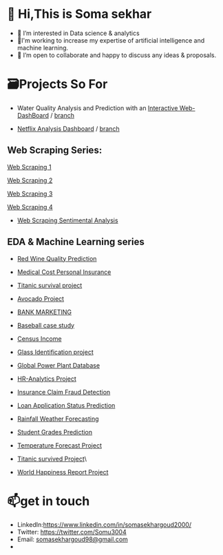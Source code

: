 # 👋 Hi,This is **Soma sekhar**
- 👀 I’m interested in Data science & analytics
- 🌱I'm working to increase my expertise of artificial intelligence and machine learning.
- 💞️ I’m open to collaborate and happy to discuss any ideas & proposals.
   
# 🗃️Projects So For
- Water Quality Analysis and Prediction with an [Interactive Web-DashBoard](https://somu-gen-final-wqi-rep-st-f2-hoc6qx.streamlit.app/) / [branch](https://github.com/Somu-cSs/Water-Quality-Analysis-and-Prediction./tree/main)


- [Netflix Analysis Dashboard](https://public.tableau.com/app/profile/somu6389/viz/Netflix_analysis_16721236253480/Netflix) / [branch](https://github.com/Somu-cSs/Netflix-analysis)
    

## Web Scraping Series:
  
  [Web Scraping 1](https://github.com/Somu-cSs/Internship/tree/Web-Scraping-Assignment-1)
  
  [Web Scraping 2](https://github.com/Somu-cSs/Internship/tree/Web-Scraping-Assignment-2)
  
  [Web Scraping 3](https://github.com/Somu-cSs/Internship/tree/Web-Scraping-Assignment-3)
  
  [Web Scraping 4](https://github.com/Somu-cSs/Internship/tree/Web-Scraping-Assignment-4)

  - [Web Scraping Sentimental Analysis](https://github.com/Somu-cSs/Web-Scrapring-Sentimental-Analysis)
  
  
## EDA & Machine Learning series
- [Red Wine Quality Prediction](https://github.com/Somu-cSs/Internship/tree/Predicting-Red-wine-quality)
- [Medical Cost Personal Insurance](https://github.com/Somu-cSs/Internship/tree/Medical-Cost-Personal-Insurance)

- [Titanic survival project](https://github.com/Somu-cSs/Internship/tree/Titanic-survived-Project)

- [Avocado Project](https://github.com/Somu-cSs/Internship/tree/Avocado-project)

- [BANK MARKETING](https://github.com/Somu-cSs/Internship/tree/BANK-MARKETING)

- [Baseball case study](https://github.com/Somu-cSs/Internship/tree/Baseball-Case-study)

- [Census Income](https://github.com/Somu-cSs/Internship/tree/Census-Income)

- [Glass Identification project](https://github.com/Somu-cSs/Internship/tree/Glass-Identification)

- [Global Power Plant Database](https://github.com/Somu-cSs/Internship/tree/Global-Power-Plant-Database)

- [HR-Analytics Project](https://github.com/Somu-cSs/Internship/tree/HR-Analytics)

- [Insurance Claim Fraud Detection](https://github.com/Somu-cSs/Internship/tree/Insurance-Claim-Fraud-Detection)

- [Loan Application Status Prediction](https://github.com/Somu-cSs/Internship/tree/Loan-Application-Status-Prediction)

- [Rainfall Weather Forecasting](https://github.com/Somu-cSs/Internship/tree/Rainfall-Weather-Forecasting)

- [Student Grades Prediction](https://github.com/Somu-cSs/Internship/tree/Student-grades-prediction)

- [Temperature Forecast Project](https://github.com/Somu-cSs/Internship/tree/Temperature-Forecast-Project)

- [Titanic survived Project](https://github.com/Somu-cSs/Internship/tree/Titanic-survived-Project)\

- [World Happiness Report Project](https://github.com/Somu-cSs/Internship/tree/World-Happiness-Report-Project)

# 📫get in touch
- LinkedIn:https://www.linkedin.com/in/somasekhargoud2000/
- Twitter: https://twitter.com/Somu3004
- Email: somasekhargoud98@gmail.com
- 
<!---
Somu-cSs/Somu-Gen is a ✨ special ✨ repository because its `README.md` (this file) appears on your GitHub profile.
You can click the Preview link to take a look at your changes.
--->
